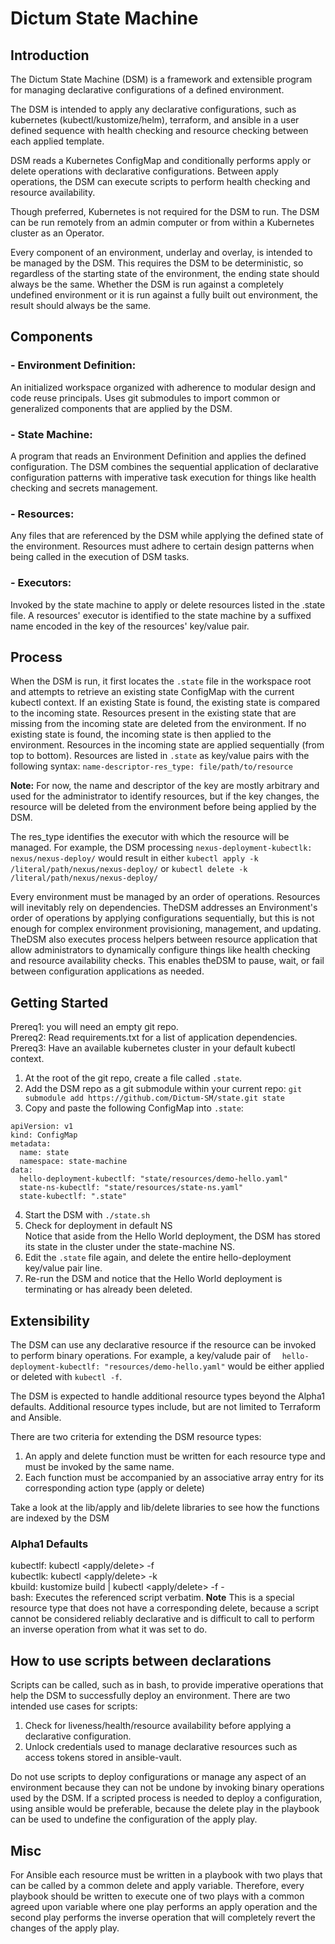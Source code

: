 # Dictum State Machine
## Introduction
The Dictum State Machine (DSM) is a framework and extensible program for managing declarative configurations of a defined environment. 

The DSM is intended to apply any declarative configurations, such as kubernetes (kubectl/kustomize/helm), terraform, and ansible in a user defined sequence with health checking and resource checking between each applied template.

DSM reads a Kubernetes ConfigMap and conditionally performs apply or delete operations with declarative configurations. Between apply operations, the DSM can execute scripts to perform health checking and resource availability.

Though preferred, Kubernetes is not required for the DSM to run. The DSM can be run remotely from an admin computer or from within a Kubernetes cluster as an Operator.

Every component of an environment, underlay and overlay, is intended to be managed by the DSM. This requires the DSM to be deterministic, so regardless of the starting state of the environment, the ending state should always be the same. Whether the DSM is run against a completely undefined environment or it is run against a fully built out environment, the result should always be the same.

## Components
### - Environment Definition:  
An initialized workspace organized with adherence to modular design and code reuse principals. Uses git submodules to import common or generalized components that are applied by the DSM.
### - State Machine:  
A program that reads an Environment Definition and applies the defined configuration. The DSM combines the sequential application of declarative configuration patterns with imperative task execution for things like health checking and secrets management.
### - Resources: 
Any files that are referenced by the DSM while applying the defined state of the environment. Resources must adhere to certain design patterns when being called in the execution of DSM tasks.
### - Executors:
Invoked by the state machine to apply or delete resources listed in the .state file. A resources' executor is identified to the state machine by a suffixed name encoded in the key of the  resources' key/value pair.

## Process
When the DSM is run, it first locates the `.state` file in the workspace root and attempts to retrieve an existing state ConfigMap with the current kubectl context. If an existing State is found, the existing state is compared to the incoming state. Resources present in the existing state that are missing from the incoming state are deleted from the environment. If no existing state is found, the incoming state is then applied to the environment. Resources in the incoming state are applied sequentially (from top to bottom). Resources are listed in `.state` as key/value pairs with the following syntax: `name-descriptor-res_type: file/path/to/resource`

**Note:** For now, the name and descriptor of the key are mostly arbitrary and used for the administrator to identify resources, but if the key changes, the resource will be deleted from the environment before being applied by the DSM.  

The res_type identifies the executor with which the resource will be managed.  For example, the DSM processing `nexus-deployment-kubectlk: nexus/nexus-deploy/` would result in either `kubectl apply -k /literal/path/nexus/nexus-deploy/` or `kubectl delete -k /literal/path/nexus/nexus-deploy/`

Every environment must be managed by an order of operations. Resources will inevitably rely on dependencies. TheDSM addresses an Environment's order of operations by applying configurations sequentially, but this is not enough for complex environment provisioning, management, and updating. TheDSM also executes process helpers between resource application that allow administrators to dynamically configure things like health checking and resource availability checks. This enables theDSM to pause, wait, or fail between configuration applications as needed.

## Getting Started

Prereq1: you will need an empty git repo.  
Prereq2: Read requirements.txt for a list of application dependencies.  
Prereq3: Have an available kubernetes cluster in your default kubectl context.

1. At the root of the git repo, create a file called `.state`.
2. Add the DSM repo as a git submodule within your current repo: `git submodule add https://github.com/Dictum-SM/state.git state`  
3. Copy and paste the following ConfigMap into `.state`:
```
apiVersion: v1
kind: ConfigMap
metadata:
  name: state
  namespace: state-machine
data:
  hello-deployment-kubectlf: "state/resources/demo-hello.yaml"
  state-ns-kubectlf: "state/resources/state-ns.yaml"
  state-kubectlf: ".state"

```
4. Start the DSM with  `./state.sh`
5. Check for deployment in default NS  
Notice that aside from the Hello World deployment, the DSM has stored its state in the cluster under the state-machine NS.
6. Edit the `.state` file again, and delete the entire hello-deployment key/value pair line.
7. Re-run the DSM and notice that the Hello World deployment is terminating or has already been deleted.

## Extensibility
The DSM can use any declarative resource if the resource can be invoked to perform binary operations. For example, a key/valude pair of `  hello-deployment-kubectlf: "resources/demo-hello.yaml"` would be either applied or deleted with `kubectl -f`. 

The DSM is expected to handle additional resource types beyond the Alpha1 defaults. Additional resource types include, but are not limited to Terraform and Ansible. 

There are two criteria for extending the DSM resource types:  
1. An apply and delete function must be written for each resource type and must be invoked by the same name.
2. Each function must be accompanied by an associative array entry for its corresponding action type (apply or delete)  

Take a look at the lib/apply and lib/delete libraries to see how the functions are indexed by the DSM
### Alpha1 Defaults
kubectlf: kubectl <apply/delete> -f  
kubectlk: kubectl <apply/delete> -k   
kbuild: kustomize build | kubectl <apply/delete> -f -  
bash: Executes the referenced script verbatim. **Note** This is a special resource type that does not have a corresponding delete, because a script cannot be considered reliably declarative and is difficult to call to perform an inverse operation from what it was set to do.

## How to use scripts between declarations
Scripts can be called, such as in bash, to provide imperative operations that help the DSM to successfully deploy an environment. There are two intended use cases for scripts:  
1. Check for liveness/health/resource availability before applying a declarative configuration.  
2. Unlock credentials used to manage declarative resources such as access tokens stored in ansible-vault.  

Do not use scripts to deploy configurations or manage any aspect of an environment because they can not be undone by invoking binary operations used by the DSM. If a scripted process is needed to deploy a configuration, using ansible would be preferable, because the delete play in the playbook can be used to undefine the configuration of the apply play.

## Misc
For Ansible each resource must be written in a playbook with two plays that can be called by a common delete and apply variable. Therefore, every playbook should be written to execute one of two plays with a common agreed upon variable where one play performs an apply operation and the second play performs the inverse operation that will completely revert the changes of the apply play.

